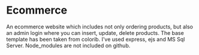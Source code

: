 # Ecommerce
An ecommerce website which includes not only ordering products, but also an admin login where you can insert, update, delete products.
The base template has been taken from colorib.
I've used express, ejs and MS Sql Server.
Node_modules are not included on github.
